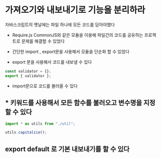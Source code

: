 # 가져오기와 내보내기로 기능을 분리하라

자바스크립트의 옛날에는 파일 하나에 모든 코드를 담아야했다

- Require.js CommonJS와 같은 모듈을 이용해 파일간의 코드를 공유하는 프로젝트로 문제를 해결할 수 있었다

- 간단한 import , export문을 사용해서 모듈을 단순화 할 수 있었다

- export 문을 사용해서 코드를 내보낼 수 있다

```js
const validator = {};
export { validator };
```

- import문으로 코드를 불러올 수 있다

## \* 키워드를 사용해서 모든 함수를 불러오고 변수명을 지정할 수 있다

```js
import * as utils from "./util";

utils.capitalzie();
```

## export default 로 기본 내보내기를 할 수 있다
